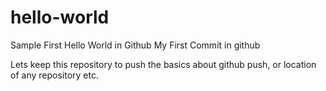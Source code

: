 hello-world
===========

Sample First Hello World in Github
My First Commit in github

Lets keep this repository to push the basics about github push, or location of any repository etc.

